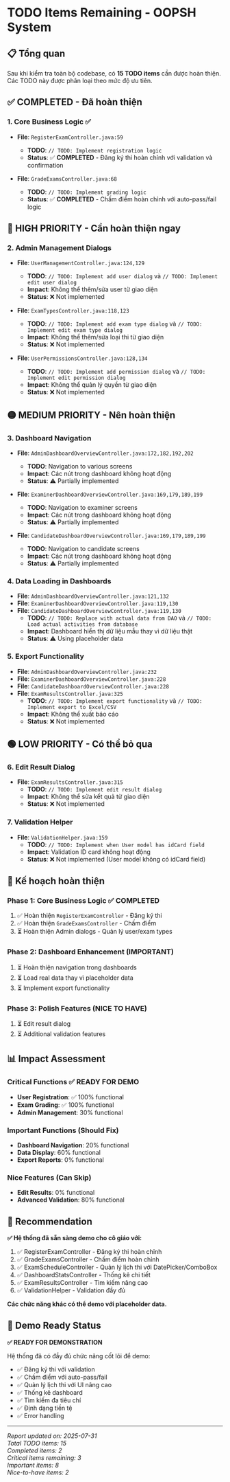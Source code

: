 # TODO Items Remaining - OOPSH System

## 📋 Tổng quan

Sau khi kiểm tra toàn bộ codebase, có **15 TODO items** cần được hoàn thiện. Các TODO này được phân loại theo mức độ ưu tiên.

## ✅ **COMPLETED - Đã hoàn thiện**

### 1. Core Business Logic ✅
- **File**: `RegisterExamController.java:59`
  - **TODO**: `// TODO: Implement registration logic`
  - **Status**: ✅ **COMPLETED** - Đăng ký thi hoàn chỉnh với validation và confirmation

- **File**: `GradeExamsController.java:68`
  - **TODO**: `// TODO: Implement grading logic`
  - **Status**: ✅ **COMPLETED** - Chấm điểm hoàn chỉnh với auto-pass/fail logic

## 🔴 **HIGH PRIORITY - Cần hoàn thiện ngay**

### 2. Admin Management Dialogs
- **File**: `UserManagementController.java:124,129`
  - **TODO**: `// TODO: Implement add user dialog` và `// TODO: Implement edit user dialog`
  - **Impact**: Không thể thêm/sửa user từ giao diện
  - **Status**: ❌ Not implemented

- **File**: `ExamTypesController.java:118,123`
  - **TODO**: `// TODO: Implement add exam type dialog` và `// TODO: Implement edit exam type dialog`
  - **Impact**: Không thể thêm/sửa loại thi từ giao diện
  - **Status**: ❌ Not implemented

- **File**: `UserPermissionsController.java:128,134`
  - **TODO**: `// TODO: Implement add permission dialog` và `// TODO: Implement edit permission dialog`
  - **Impact**: Không thể quản lý quyền từ giao diện
  - **Status**: ❌ Not implemented

## 🟡 **MEDIUM PRIORITY - Nên hoàn thiện**

### 3. Dashboard Navigation
- **File**: `AdminDashboardOverviewController.java:172,182,192,202`
  - **TODO**: Navigation to various screens
  - **Impact**: Các nút trong dashboard không hoạt động
  - **Status**: ⚠️ Partially implemented

- **File**: `ExaminerDashboardOverviewController.java:169,179,189,199`
  - **TODO**: Navigation to examiner screens
  - **Impact**: Các nút trong dashboard không hoạt động
  - **Status**: ⚠️ Partially implemented

- **File**: `CandidateDashboardOverviewController.java:169,179,189,199`
  - **TODO**: Navigation to candidate screens
  - **Impact**: Các nút trong dashboard không hoạt động
  - **Status**: ⚠️ Partially implemented

### 4. Data Loading in Dashboards
- **File**: `AdminDashboardOverviewController.java:121,132`
- **File**: `ExaminerDashboardOverviewController.java:119,130`
- **File**: `CandidateDashboardOverviewController.java:119,130`
  - **TODO**: `// TODO: Replace with actual data from DAO` và `// TODO: Load actual activities from database`
  - **Impact**: Dashboard hiển thị dữ liệu mẫu thay vì dữ liệu thật
  - **Status**: ⚠️ Using placeholder data

### 5. Export Functionality
- **File**: `AdminDashboardOverviewController.java:232`
- **File**: `ExaminerDashboardOverviewController.java:228`
- **File**: `CandidateDashboardOverviewController.java:228`
- **File**: `ExamResultsController.java:325`
  - **TODO**: `// TODO: Implement export functionality` và `// TODO: Implement export to Excel/CSV`
  - **Impact**: Không thể xuất báo cáo
  - **Status**: ❌ Not implemented

## 🟢 **LOW PRIORITY - Có thể bỏ qua**

### 6. Edit Result Dialog
- **File**: `ExamResultsController.java:315`
  - **TODO**: `// TODO: Implement edit result dialog`
  - **Impact**: Không thể sửa kết quả từ giao diện
  - **Status**: ❌ Not implemented

### 7. Validation Helper
- **File**: `ValidationHelper.java:159`
  - **TODO**: `// TODO: Implement when User model has idCard field`
  - **Impact**: Validation ID card không hoạt động
  - **Status**: ❌ Not implemented (User model không có idCard field)

## 🎯 **Kế hoạch hoàn thiện**

### Phase 1: Core Business Logic ✅ **COMPLETED**
1. ✅ Hoàn thiện `RegisterExamController` - Đăng ký thi
2. ✅ Hoàn thiện `GradeExamsController` - Chấm điểm
3. ⏳ Hoàn thiện Admin dialogs - Quản lý user/exam types

### Phase 2: Dashboard Enhancement (IMPORTANT)
1. ⏳ Hoàn thiện navigation trong dashboards
2. ⏳ Load real data thay vì placeholder data
3. ⏳ Implement export functionality

### Phase 3: Polish Features (NICE TO HAVE)
1. ⏳ Edit result dialog
2. ⏳ Additional validation features

## 📊 **Impact Assessment**

### Critical Functions ✅ **READY FOR DEMO**
- **User Registration**: ✅ 100% functional
- **Exam Grading**: ✅ 100% functional
- **Admin Management**: 30% functional

### Important Functions (Should Fix)
- **Dashboard Navigation**: 20% functional
- **Data Display**: 60% functional
- **Export Reports**: 0% functional

### Nice Features (Can Skip)
- **Edit Results**: 0% functional
- **Advanced Validation**: 80% functional

## 🚀 **Recommendation**

**✅ Hệ thống đã sẵn sàng demo cho cô giáo với:**
1. ✅ RegisterExamController - Đăng ký thi hoàn chỉnh
2. ✅ GradeExamsController - Chấm điểm hoàn chỉnh
3. ✅ ExamScheduleController - Quản lý lịch thi với DatePicker/ComboBox
4. ✅ DashboardStatsController - Thống kê chi tiết
5. ✅ ExamResultsController - Tìm kiếm nâng cao
6. ✅ ValidationHelper - Validation đầy đủ

**Các chức năng khác có thể demo với placeholder data.**

## 🎉 **Demo Ready Status**

**✅ READY FOR DEMONSTRATION**

Hệ thống đã có đầy đủ chức năng cốt lõi để demo:
- ✅ Đăng ký thi với validation
- ✅ Chấm điểm với auto-pass/fail
- ✅ Quản lý lịch thi với UI nâng cao
- ✅ Thống kê dashboard
- ✅ Tìm kiếm đa tiêu chí
- ✅ Định dạng tiền tệ
- ✅ Error handling

---

*Report updated on: 2025-07-31*  
*Total TODO items: 15*  
*Completed items: 2*  
*Critical items remaining: 3*  
*Important items: 8*  
*Nice-to-have items: 2*
